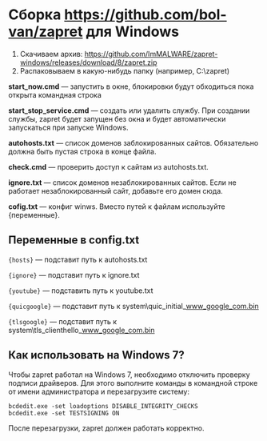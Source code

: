 # Сборка https://github.com/bol-van/zapret для Windows

1. Скачиваем архив: https://github.com/ImMALWARE/zapret-windows/releases/download/8/zapret.zip
2. Распаковываем в какую-нибудь папку (например, C:\zapret)

**start_now.cmd** — запустить в окне, блокировки будут обходиться пока открыта командная строка

**start_stop_service.cmd** — создать или удалить службу. При создании службы, zapret будет запущен без окна и будет автоматически запускаться при запуске Windows.

**autohosts.txt** — список доменов заблокированных сайтов. Обязательно должна быть пустая строка в конце файла.

**check.cmd** — проверить доступ к сайтам из autohosts.txt.

**ignore.txt** — список доменов незаблокированных сайтов. Если не работает незаблокированный сайт, добавьте его домен сюда.

**cofig.txt** — конфиг winws. Вместо путей к файлам используйте {переменные}.

## Переменные в config.txt

`{hosts}` — подставит путь к autohosts.txt

`{ignore}` — подставит путь к ignore.txt

`{youtube}` — подставить путь к youtube.txt

`{quicgoogle}` — подставит путь к system\quic_initial_www_google_com.bin

`{tlsgoogle}` — подставит путь к system\tls_clienthello_www_google_com.bin

## Как использовать на Windows 7?
Чтобы zapret работал на Windows 7, необходимо отключить проверку подписи драйверов. Для этого выполните команды в командной строке от имени администратора и перезагрузите систему:

```
bcdedit.exe -set loadoptions DISABLE_INTEGRITY_CHECKS
bcdedit.exe -set TESTSIGNING ON
```
После перезагрузки, zapret должен работать корректно.